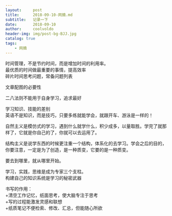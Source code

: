 ```yaml
---
layout:     post
title:      2018-09-10-网摘.md
subtitle:   记录一下
date:       2018-09-10
author:     coolvoldo
header-img: img/post-bg-BJJ.jpg
catalog: true
tags:
    - 网摘 
---
```


时间管理，不是节约时间，而是增加时间的利用率。  
最优质的时间做最重要的事情，提高效率  
碎片时间思考问题，常备问题列表  

文章配图的必要性

二八法则不能用于自身学习，追求最好

学习知识、技能的差别  
英语不是知识，而是技巧，只要多练就能学会，就跟开车、游泳是一样的！

自然主义是模仿式的学习，遇到什么就学什么，积少成多，以量取胜。学完了就那样了，它就是你自己的了，你就可以去运用了。

结构主义是说学东西的时候更注重一个结构，体系化的去学习。学会之后的目的，你要注意，一定是为了创造，是一种质变，它要的是一种质变。

要去到哪里，就从哪里开始。

学习，实践，思维是成为专家三个支柱。  
构建自己的知识系统是学习的秘密武器  

书写的作用：  
+清空工作记忆，纸面思考，使大脑专注于思考  
+写的过程能激发灵感和联想  
+纸质笔记不便检索、修改、汇总，但能随心所欲



